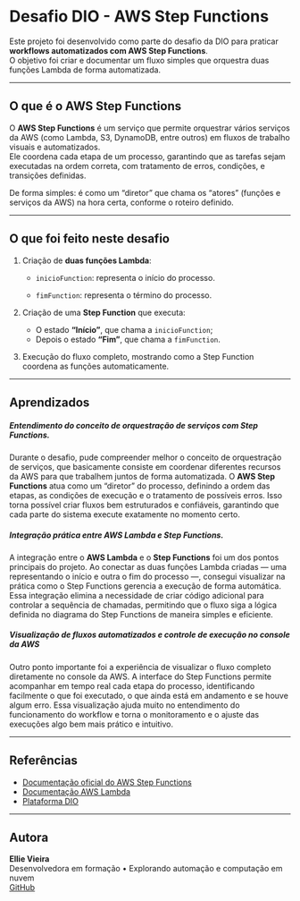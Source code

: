 # Desafio DIO - AWS Step Functions

Este projeto foi desenvolvido como parte do desafio da DIO para praticar **workflows automatizados com AWS Step Functions**.  
O objetivo foi criar e documentar um fluxo simples que orquestra duas funções Lambda de forma automatizada.

---

## O que é o AWS Step Functions

O **AWS Step Functions** é um serviço que permite orquestrar vários serviços da AWS (como Lambda, S3, DynamoDB, entre outros) em fluxos de trabalho visuais e automatizados.  
Ele coordena cada etapa de um processo, garantindo que as tarefas sejam executadas na ordem correta, com tratamento de erros, condições, e transições definidas.

De forma simples: é como um “diretor” que chama os “atores” (funções e serviços da AWS) na hora certa, conforme o roteiro definido.

---

## O que foi feito neste desafio

1. Criação de **duas funções Lambda**:
   - `inicioFunction`: representa o início do processo.

   - `fimFunction`: representa o término do processo.
 
2. Criação de uma **Step Function** que executa:
   - O estado **“Início”**, que chama a `inicioFunction`;
   - Depois o estado **“Fim”**, que chama a `fimFunction`.

3. Execução do fluxo completo, mostrando como a Step Function coordena as funções automaticamente.

---

## Aprendizados

##### Entendimento do conceito de orquestração de serviços com Step Functions.  
Durante o desafio, pude compreender melhor o conceito de orquestração de serviços, que basicamente consiste em coordenar diferentes recursos da AWS para que trabalhem juntos de forma automatizada. O **AWS Step Functions** atua como um “diretor” do processo, definindo a ordem das etapas, as condições de execução e o tratamento de possíveis erros. Isso torna possível criar fluxos bem estruturados e confiáveis, garantindo que cada parte do sistema execute exatamente no momento certo.

##### Integração prática entre AWS Lambda e Step Functions.    
A integração entre o **AWS Lambda** e o **Step Functions** foi um dos pontos principais do projeto. Ao conectar as duas funções Lambda criadas — uma representando o início e outra o fim do processo —, consegui visualizar na prática como o Step Functions gerencia a execução de forma automática. Essa integração elimina a necessidade de criar código adicional para controlar a sequência de chamadas, permitindo que o fluxo siga a lógica definida no diagrama do Step Functions de maneira simples e eficiente.

##### Visualização de fluxos automatizados e controle de execução no console da AWS
Outro ponto importante foi a experiência de visualizar o fluxo completo diretamente no console da AWS. A interface do Step Functions permite acompanhar em tempo real cada etapa do processo, identificando facilmente o que foi executado, o que ainda está em andamento e se houve algum erro. Essa visualização ajuda muito no entendimento do funcionamento do workflow e torna o monitoramento e o ajuste das execuções algo bem mais prático e intuitivo.

---

## Referências

- [Documentação oficial do AWS Step Functions](https://docs.aws.amazon.com/step-functions/)
- [Documentação AWS Lambda](https://docs.aws.amazon.com/lambda/)
- [Plataforma DIO](https://www.dio.me)

---

## Autora

**Ellie Vieira**  
Desenvolvedora em formação • Explorando automação e computação em nuvem  
[GitHub](https://github.com/EllieVieira)
